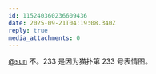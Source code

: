 ```yaml
---
id: 115240360236609436
date: 2025-09-21T04:19:08.340Z
reply: true
media_attachments: 0
---
```


<p><span class="h-card" translate="no"><a href="https://jiong.us/@sun" class="u-url mention" rel="nofollow noopener" target="_blank">@<span>sun</span></a></span> 不。233 是因为猫扑第 233 号表情图。</p>
